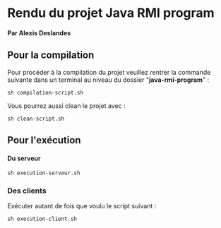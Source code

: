 # Rendu du projet Java RMI program

#### Par Alexis Deslandes

## Pour la compilation

Pour procéder à la compilation du projet veuillez rentrer la commande suivante dans un terminal au niveau du dossier "**java-rmi-program**" :

```
sh compilation-script.sh
```

Vous pourrez aussi clean le projet avec :

```
sh clean-script.sh
```

## Pour l'exécution

#### Du serveur

```
sh execution-serveur.sh
```

### Des clients

Exécuter autant de fois que voulu le script suivant :

```
sh execution-client.sh
```
